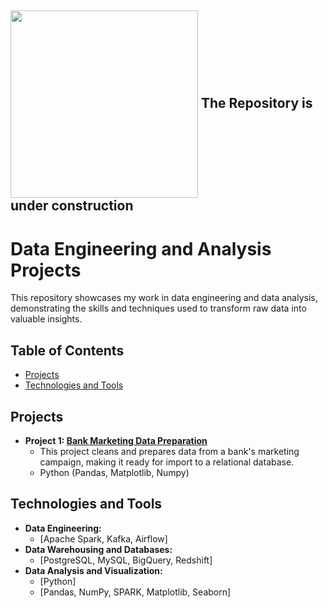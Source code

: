 
## <picture><img align="center" src = "https://camo.githubusercontent.com/b11e7b61bd4e5d72e7203a32b84c726e0ca3a53daac1af266ed17cb1069664f6/68747470733a2f2f692e70696e696d672e636f6d2f6f726967696e616c732f38312f31372f38622f38313137386234376138353938663063383163343739396632636464343035372e676966" width = 300px></picture> The Repository is under construction

# Data Engineering and Analysis Projects 

This repository showcases my work in data engineering and data analysis, demonstrating the skills and techniques used to transform raw data into valuable insights.

## Table of Contents
* [Projects](#projects)
* [Technologies and Tools](#technologies-and-tools)

## Projects

* **Project 1: [Bank Marketing Data Preparation](./Cleaning-Bank-Marketing-Campaign-Data)**
   * This project cleans and prepares data from a bank's marketing campaign, making it ready for import to a relational database.
   * Python (Pandas, Matplotlib, Numpy)

## Technologies and Tools

* **Data Engineering:**
    * [Apache Spark, Kafka, Airflow]
* **Data Warehousing and Databases:**
    * [PostgreSQL, MySQL, BigQuery, Redshift]
* **Data Analysis and Visualization:**  
    * [Python]
    * [Pandas, NumPy, SPARK, Matplotlib, Seaborn]  

